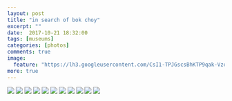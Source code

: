 ```yaml
---
layout: post
title: "in search of bok choy"
excerpt: ""
date:  2017-10-21 18:32:00
tags: [museums]
categories: [photos]
comments: true
image:
  feature: "https://lh3.googleusercontent.com/CsI1-TPJGscsBhKTP9qak-VzoXoBjOeKoKCGgZPxngLnQFQPr0h7PS6zV8hqeTmSp5T7qtf-r6Xp1O7OjAZtJbg_jkvcZigHZdPrMPHjp1-4waSvNrnF52-T9nwTgWfmLq28a-0Avy7crY8xyUV9SbVxbRtGigVBZwbSlWOAWTkxHjALNWQFEMdOonq6hWHoD5n7cUiJDbEoXlwxZe0sALK7GdngILcvo2Ad4tSWvdM9pPmVfYsN3H2MZtKlhVQaHi9VA35_FLF2j0NINQp-1F_-ugitbd_k8lbGglN3FDzsY3__NVPL2mR2ylhG1M9i1-S8K51IFpKaVNJSBElhX3W9QvUjOTtPXumvR5Zw4lEm1g3RImupNNWwI3i3kkGKDgqusetx3gifPzjpMC5N2MTvgE3lvxuzOzepNyRGON_S-FovDllOsbrzDg380Wml_7hkTNwMBNFFz9GEcm3VdRUJlXPG7GEQPlroa4Ms1D_XQT-JM0fnamLHmnRjLGBBNnM1rr5hLUMcL23GT2wLbOJv48i4Qg2dzG76ZadXRp2eGzv3qIY9s2_iyiPCkQw-ARY8G8nV0Kt9AuasgHkXqaRa4f6ieVu1D6ewQg8wMMU=w1410-h942-no"
more: true
---
```




<img src="https://lh3.googleusercontent.com/DB7_b1ZgoRQOebdaboRIeiUrQWXZIPSMX7cjZrHqoQl4XaQhFpZUM8KpmxcZt1wtjr0_smzLaLkzHFaFKCe2TjyYA-HKY-m13ETFZXwYxedmotMer0GS9x2n4_2ZBMtSLe2ytPJtwJ234f5P12oCWUS6_btvgePUU0lo6Hc1F4QT_1gBy5NSjCqOFUKE0ntFhVdErf5LGu9cBlJdLKE3Slvnm0KAPGVeD6Eyrk7jICArPnQGy5bictA967f9PvlUTeOLA41zN3iujndSNdvV13z7WICTEEHnfUKy_MnwoYlyvJ0d7AdYD7wQxsdf8gpxbOdNFRxlVaBReFmNJ06OyJ1hM5ZvVc_MWUUYvumcAeDGJmffVhoTQQETzXyLvKajEe6On7ubTTvSBm0yD4K71PI1pQG4HxjLPM5gKHTeLC71kGwnm9-8l6SnzJk40nVt06CIowcYir1kVY1pHeB-G4JQoQQCwm3Nt189bL0spUBcVDHDFBb568b2_n6XYTedFc5DL2bZtIWzAEsy-IZHtuUKn125WisgU7E5LEeOjYBaV4_lRUGznj8cX5hlGGT_wkK4zytYYc6ao7TZFwirTGjVphHw0cC4IlO92Jhi6Fs=w1408-h940-no">

<img src="https://lh3.googleusercontent.com/RghvjmJaz7Tenv2Jy2OGoFQhD4JCOlDEtHmdDwwtW6qds9AoPn_UHlj5KcVeI8AQa63JeSPPt7nvCpGNNdimtFScRJStzRiz5jXLcI-zMe7PVFCBJLiPMpap4YQB738bRQZkBnSDmoorzFsyptoI9OJGwPMwbfIhfd-kbC4UsGOTJdySoEgPwg7c4EIaIEPVWma2RaVvGgzjCJQR1iFqph5ranVMwdSxMM_r1ub1lMvj5AoQVmvd2YzYmYop2ec-Tf0Nsq_FKD8oRH76f-ty8gtb_dvcBP3nH1FFyHReT6ZmdaHV5mxxJEQqFc6yWZJ5QQ4T_lxw36veyHXey-JV1xNGw3m-OzUWHybXuiyd1Xy9k1FcXj3eGzinoMWrL3uaX_RIpRMwp69w6P9_S63bxeQni9IVVXczaWJI-C9LfSPioGIxhk7gQeomxX8tQKBekyvMibLTT7fk47ziN9OBYlFySswEwBxfElSnj7npBujP6c-BEkAWkSuH4pPDV2xDIlO1Ud6HQoGyPel9hUgmViZnv0rBDf3XcMqQhiB8BW922r74oNtw1y5Ck1XPltSfxmE6taaf6C6Yko9kCIj5Y_Dq0TtGa0wxt0nGBfSa9uU=w1410-h942-no">

<img src="https://lh3.googleusercontent.com/_7KOuFGjsU6BsYo5MlSuYe3iFkml48hXFryhjsq_CyWkzhTns1hbMpPB97tZ89ZFmtYEn7iaDUSsSSjN4hmRKNQlFQUuxXGwK_h1HdCq4rptxyZ9vk_u5xmTJgUPuBXxw5ZH8rGLtG_dvLCFps69K6emsB93u8lCg-hEUj5roB1v39aOTxMQYQJIoYwbeiFkgNw5qPhDR7vWlMQgbEmi9goNw9olDHNj-rnnQo8LxioQZroR2iBzW3L21_Rb5MNLmLzmEh9DxRF01wMRNTeJ2khRGZWcP_FeBSSwYdHBt64SjG_upJLmsjIslCUy87qlIh1qf2byDSF5-ynHdS0CqRpUsqG6t5tRnmnvtJkN0MwyhqOaBO37X4KZlsE27g9LGACtXSB5E1e3zNHVbUGHeCOu5sPPxmDPEmc9_aSQK3tgGTgOgIRnLbR2yRbf2it_gOzoOwVlkyYxPHRSslz9dbKOLPTwRUEVTQPSkcSPivajfTNb192_CGOusoh0nwHhboYI3JxHLkCy-UZcFz9uN-I7bDGmyJH2Q_SUeIVkIUtX_Uh6w-Z5ToDNTNBjLCdz68GSuLWI_5D3Cqgy720Tqu6AtwVPWnbuib1bXzHsEw8=w1410-h942-no">

<img src="https://lh3.googleusercontent.com/OmN8-aJOBPyLO3Z-2xzfGRLuqZIUwLnkxerGPTr4HHjxRLTasO0mE5BCvXOsOajsB3I5UkByR8qYjh-E4gpKVLpfvQKNd0YmeCEMz-QaXEjpc1N5_dTsEEgkTIO-h5WKDv6mOIhUt6SiZwXYvB0FOB75mg9GbKKZ0JvLpY6ji8CoVn345fc2BPrnp_jq-DZrpdk9pLFYaVZwYPaAInEosoj_IEUGCkVAjf8RHLb10JyOkkTlfFUFabHtg47vEInafZMe-03iJQc7sYVvGtUzzkjpWR5CSHXHgus69dvta_0KthSmIFdzzsgZ9mHl0IBP2MBQt_dSv4x41qiIgbwZZMt789hb5iSit_Rj9b81h63zrYFaMELKq-gVlVrX3yHeMEoFSpGDanlm_sgS73vy3AnPxSzIFBrqh8ZiyOItTE1m2E0cxm4ELRP-9vvZ0JRXWDcVeAuubCXbhvmur4fz5fhBDgPuNpPuYwMk39OQ-sLABsBdSh24eWQM-COBb1HWlL0hcf7HM5PGW5hCEMclk3_vcaGKljgtkIOlABm4XYGeRi0fwGxSFwumdxXU1lQnZ_w9zOtlgupjq4NhOx6c6SM-oNXYFVgZeJBUOzC4NCM=w1074-h1606-no">

<img src="https://lh3.googleusercontent.com/jS4JHAHnc-Kfo1NvLPiVDPdR6UnuMrPSIzW553tg-mU5UairEq_IqJrzo5IE9ImD1U6AVAvLpqoupRUR-wKrVuK3ChlQJU3QZ-fpVVvI1ycaE883CS5R157V9wiTHRzTY-gq7JIi85EoA_c212aBJa2ho-HaVyky0k_jAYGZaZGfOhhMg6UDMxmUO8h5jwO4JcOY8pZS3WcSkZCV2wyntrqawS3TqEa6xgi4twPnbR0DUALhCFv7ZLvTyzzWMpAAfJJyNcQ53GD8jYoSTR2SkBDPJ_63dmmLdLmpoAwR9LWOifV6mtPiFvDCLxTYeUKoLI5T9l0Ozi4S0gjniU2qJUdqRFplJML9CBHmWwr_2geZvB_QwUZ2UgrCSBxKvM9cU0h37NpUh9vs9Lp2ZmM3w5y9dTJSJtH93nO9FAZ_giS78cmkVBRgtb9F_s898R0rXNwXIEKtMK_ucs2r8_BGaaV3qsI0EUuYNftftXmt9ruRbYBsOlw4trUKSuiYQfJLbZBu-E-EH2BZkXRvZgUW3yg8Xlu-TdsEC26tQX2po_OIKAunrHDQ6w7e4gQoFA9VCbPrppbzr0WIABxaQr0lD5CImHpKvyl38uapeByWcSg=w1074-h1606-no">

<img src="https://lh3.googleusercontent.com/gIwsf5xF_yOkCBnOk_jfuH08OOm6oPaI60z5-8t3W21RbWt55Xt4oAuJwAe9E3sk10eMn3l5J0vkQCybJCySKqd6z2QwGuIbQ0iQYvJwPN5P6Fqhdw_fjfHm11_ehdsHatw0-r4McxEtg6Hm1Oo1weyNA7WPN1LlqSuPMhUq83mPfq8OgFWgXuyuM46VpahAF44QO2hJ6xtfCuiT5hVXJj6nXF5nD27NmrZn63xPJ8dIz5aFOCQcC0Nk7Oq6aPKqpD3oWjsHYfKYBon9YArnbVKN3679XLxpBP2A1fNsmMyAXtEV2UfQN5zvf981DVpUZAPes5IG6RaiRwxyEAfnUlpoSziDOTbg39bbqsDBGseTdLlJtIrplm2H-8TvL0FpiHHZrYk0d_pRZ4tLVx_lECwTEnGVmUjkj5je2NINQUkmTGgsFIzHALBSzVQLv5bi7ta8LmrFxfPI47W7fO5dyOqO-FYaEy78zKTZTe4PaMWo0H2O7DNprHQ4GOG6i5DE5IDNqDLhS5FzOBuS2l7O3UBFuoaMpIU03sls8Cn89g2I8ConrlMOmHbd0COqEh3Amr26EcjGPYIKMVgpcs6zsriV7OR9C1KT2WiwVr0pTCE=w1410-h942-no">

<img src="https://lh3.googleusercontent.com/24lIoai88g9_bIpmXHVC-_cLhDTo44CkKAn0FhirFoqIKXt3i7Cg3oxvE5C3NSrpDjim0PLppdxt1MMHnupv0dRUTbeNl7gtyL7DQPxUkKeZ-PA631hBEubMD5E17kyc6HzkUZ5XhfmZ3DPaykOXG8KBfi8DaFN5fqyPR3fSaOmOV1Ow3bLaMlZKprVyv-2IbxMsasszC-g68j0N4E_g4Je8Gp3N5eJRBRCYIoODltTzPlmhamRX9-R1qrIxSodJF-LQFPf5yDCYnjjOjfxWQaPuM6md_CXjorztpKTqz8skfHamqUiG3U7jqLxogGDcAxUDMB3Qrwd70cTVurwTinEoi8y0SMYn92IoE6Bdn2vpS-SRTjNPW_15EVMwB_UuYny5KT3T2YDM10ynGfQBw-uUvivvsGYFQByT6vcAWwvUkNjLDMp8wPtcLnGg3WAAE2vu-5ZF9Sq3GUVwS3EtdHsoPpymSflJYeoI_XNOfmt9qzTUjuQxEdpkEuUTp_r0Dlv7vcKiVA5gbeZ65QURJS2fqfFehWjTiCIDlc56jdLQi8U8THdimW5IYgCKUz1_4ff9rKU1cqrN01XHgwNjzm1s9e0F9DszfwpEbWi4hlU=w1410-h942-no">

<img src="https://lh3.googleusercontent.com/IGsbay6MW2UbzkTtG0U8691M0DQyOzpIbWeIAL6IxU7Fb6jPWUyvY1I_lxh10kQM4LkDf0_kOhT1Xc9vgki37zYeQRDQGXr7P-uZRut-4bYOVyjvWFYJWzmGEmk2su7V3DfIjhUtalogfIeez91hRmSC8XLmaIfKLdYiaFN7EM6KxdTBEnd8pnq8xXFUXmM7ssqhziEE47mBy2RlWSEq_pCb5O7wMvYTsrPE4gRvTOI4ZCNFTahdiZgmZgzIw0IguuicYQ3c2CfW5xEWBjUOQIL_4CY8zIqPE3t0QNQHMCaJceTEXYD5_PBDDgpmqiwCVkkNIE9xy9fb9NBB1Y9ofh83qns4TfEbo-CGW_RUMRJ7ANaspnRAons_3GR-9LbT1Ugc6Nc_zSEDJw5_onJ9thef2m9T_WxsdtOcXPWcG0Txdv5GAySx62Zp8bfYMq01gKIiGkK658FCp-PN3vcW8tXo-qA5iXyiwTDItsqbLym3vVRQe6XuYQ_Ie8-MoywFMx4nmo4gu1wRxpd7reAylC0mozHZEQQSoalbLr4MuFWN1yMwvNGNpwYDuM1_D-pYkjCbN14Gc6eLJFlWk4rclByrD3boHzjX6yUQVgdhkwg=w1410-h942-no">

<img src="https://lh3.googleusercontent.com/LkfIstYsxe7KSLoM9rFguC-ZBExH72cEf3Zn0-hO0POV8OByU8wJjvQzHpkItplTcRUnfyg7okpRWir2dUztgtgwWC-ZuJNhidn9s09tgKyi7F5T-I9cYx_PmvjeH3sAIcP7OifHWdAlqIgUWZZaJKiS8OBQ39ki9Ixm9vzBS7obtVvSHUT8OzCI3EmzWgRtz4x0g3-pmh8lOeIL_Z5qxBoiSI7XQuWnionk0D3OUNvcme8aOT9XE7Fe3ldcZdKuIRfpR7XmPlQsZSmv5jVADaoda52cqxskoXx3YrXzxfPxwSCAbAbydaMIEnz7sgTEPi7glUzdItmoJN8T0rOpDRA3GIs3CJ4umW_NRyRwGiasqJ_vMmOPC27-d0z8x0mUnMolp-twDkzxZb0PXwOGIo0MnolCwhbuei1LxcTimAGJTCSru5Goe8zSd53VSktUPd7AkSGwaLEper2_3Rn9IYv53zz0iN3NIvvX1kvYnQzBNILgzplUmVaeCVkqHrtjsGD8gLEAfVjqatpLuxM_By3sgqYd0vmZRPxTr6Mrb65q3IDFtSSDi0fuJZfS-rvp_9ZukZOd2sdsnMwJK7kLKF2g7iRYe5fg1XRB_jX-BAw=w1410-h942-no">


<img src="https://lh3.googleusercontent.com/sBIEHvFWcgwngfoSoyn4SC3YgFCKAaG8kIY9xF7GvKD1-mdvEWmRI6yBXMIqGo7EHjtV5XzOlwzUzl1qhLEK_yrV0XXt0Ct13khRPF6pucGiLEkkewGpgu8wK5nT1oRJQypscljnTZNaJcNNtLwY0Afdkb5Q0t8f73glO77xccliDJv_7rmvyu5aTBH1oO1cXVOyq_pilBistDjf-lXFpoNKZeJ1p_Dx30haRjVPA93EVop4A252bKapCtMKgROuOqASKezHVGwJ7FlkLTv1h4I1HGu8C32rhizOGYCPqaeVUb7hHnG_GrsuNPiYciyIFYs3yy0JG1BaryK6oswHvvV27VTQxhK4fu0fWIgSwdsVaYvEC1h2d4Z4jEObwAg8_Y1ulwTJ7LDFJIxKSlx5VrCsxyQw9592gPkZXr1J3Mk1n_2Le1t0c0kpl7LbFdsZS1UoL5LOOox-rbkmJ7eGHjXRWYcj8jgEYYy_sn9VYybrF0OWQ8OHWJxZJIdJnf17xFSH0Hvfwr4FoQGqAG_cKvLIUbQNyORWEVskLThuQ8xdN3alTFm2GKtU05EjjDp_MEGFNIMdwU54dM3kn4MUZo1nvushWuIhBLXbJ8HVGdE=w1410-h942-no">

<img src="https://lh3.googleusercontent.com/QTWEYXM4z1OKcUYz1HBk1o8CTN2zGW8B3UeGIGvhQczkY8xsAtX3UtYN0lJnJU4e1rUXm67yIYzjvq0s1mwts2zR-qhyJMwDAN1yMZtefCfm5jUvmc2TvgyTem4Unf2_esnYS8p9JsOK7hHczIX42byIVpViubp-UXJ8ux8Y95gDRSk6XkG2k15omGEgSffZDQVdtq4xjTNkiUIiW37EFaJxZ6B9asYhL4oVLWw-RshXNI8mSuuSuljwptYHD4ChVzXC2TM8bJaM7m7mlQ341Ysw5uKKTvIC2XoOVEUfbSdhflqgf3jEoPnh-ER61-mpwTjcsgoami0pgOx3-Ue_kvBy7u6aFsRRbEIMfteso0xj_nklfAtf-_0eNLUC2oRxXv8I7qJ6ezHKoWk01s203taTCj5U8Zupx3PgQaxGmsXcVVUD5U_VfNN3-YRm9gHru7NTvsZvDXVNzmMRZ3CRokilZK5OBdiPTG_IuVf0Awwj3ftAYiB-EK0l3l6Dx0d08OcDRZ_JSDFeOvod5ScsTZFN10jUue8scRA_JwIcnvYalKUHwoCZL3ZGMXJ2y01trcSHvhUqOT4KjKrF3qG8e6JjtKHrTWSkB9s6QKkEtCE=w1410-h942-no">
